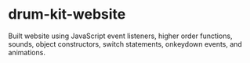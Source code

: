 # drum-kit-website
Built website using JavaScript event listeners, higher order functions, sounds, object constructors, switch statements, onkeydown events, and animations.
